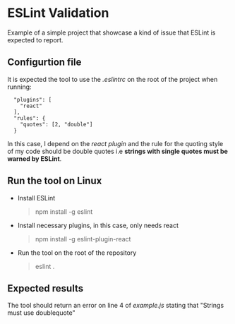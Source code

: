 # ESLint Validation

Example of a simple project that showcase a kind of issue that ESLint is expected to report.

## Configurtion file
It is expected the tool to use the *.eslintrc* on the root of the project when running:

```
  "plugins": [
    "react"
  ],
  "rules": {
    "quotes": [2, "double"]
  }
```

In this case, I depend on the *react plugin* and the rule for the quoting style of my code should be double quotes i.e **strings with single quotes must be warned by ESLint**.

## Run the tool on Linux
 * Install ESLint
    > npm install -g eslint
 * Install necessary plugins, in this case, only needs react
    > npm install -g eslint-plugin-react
 * Run the tool on the root of the repository
    > eslint .

## Expected results
The tool should return an error on line 4 of *example.js* stating that "Strings must use doublequote"
